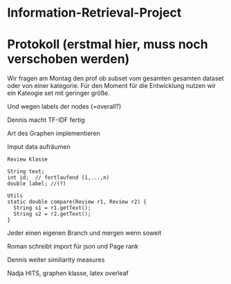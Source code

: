 # Information-Retrieval-Project

# Protokoll (erstmal hier, muss noch verschoben werden)

Wir fragen am Montag den prof ob subset vom gesamten gesamten dataset oder von einer kategorie. Für den Moment für die Entwicklung nutzen wir ein Kateogie set mit geringer größe.

Und wegen labels der nodes (=overall?)

Dennis macht TF-IDF fertig

Art des Graphen implementieren

Imput data aufräumen

```
Review Klasse

String text;
int id;  // fortlaufend (1,...,n)
double label; //(?)
```

```
Utils
static double compare(Review r1, Review r2) {
  String s1 = r1.getText();
  String s2 = r2.getText();
}
```

Jeder einen eigenen Branch und mergen wenn soweit

Roman schreibt import für json und Page rank 

Dennis weiter similiarity measures

Nadja HITS, graphen klasse, latex overleaf
